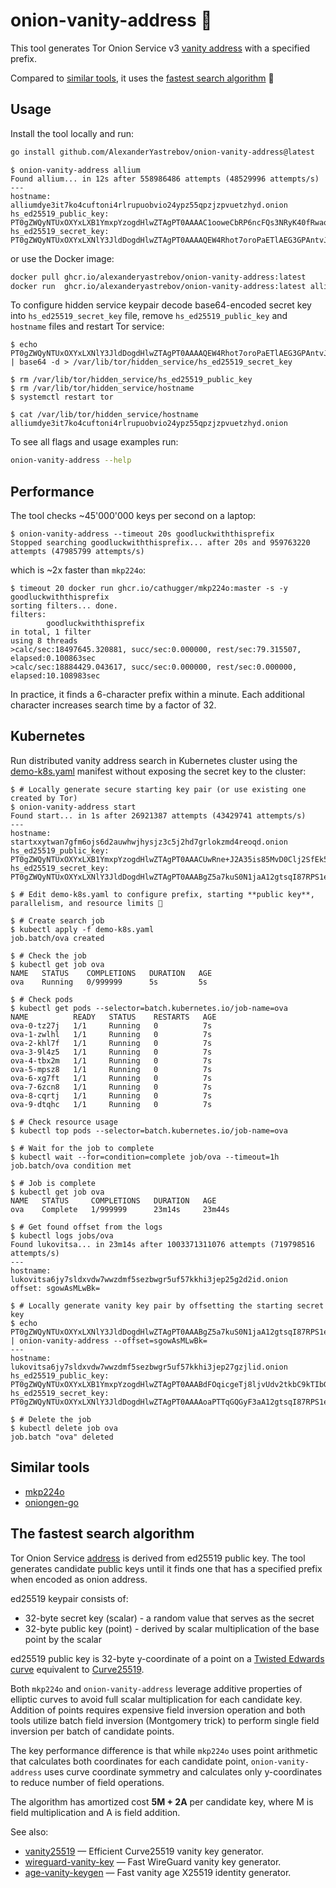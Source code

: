 # onion-vanity-address 🧅

This tool generates Tor Onion Service v3 [vanity address](https://community.torproject.org/onion-services/advanced/vanity-addresses/) with a specified prefix.

Compared to [similar tools](#similar-tools), it uses the [fastest search algorithm](#the-fastest-search-algorithm) 🚀

## Usage

Install the tool locally and run:
```sh
go install github.com/AlexanderYastrebov/onion-vanity-address@latest
```
```
$ onion-vanity-address allium
Found allium... in 12s after 558986486 attempts (48529996 attempts/s)
---
hostname: alliumdye3it7ko4cuftoni4rlrupuobvio24ypz55qpzjzpvuetzhyd.onion
hs_ed25519_public_key: PT0gZWQyNTUxOXYxLXB1YmxpYzogdHlwZTAgPT0AAAAC1ooweCbRP6ncFQs3NRyK40fRwaodrmH572D8py+tCQ==
hs_ed25519_secret_key: PT0gZWQyNTUxOXYxLXNlY3JldDogdHlwZTAgPT0AAAAQEW4Rhot7oroPaETlAEG3GPAntvJ1agF2c7A2AXmBW3WqAH0oUZ1hySvvZl3hc9dSAIc49h1UuCPZacOWp4vQ
```

or use the Docker image:
```sh
docker pull ghcr.io/alexanderyastrebov/onion-vanity-address:latest
docker run  ghcr.io/alexanderyastrebov/onion-vanity-address:latest allium
```

To configure hidden service keypair decode base64-encoded secret key into `hs_ed25519_secret_key` file,
remove `hs_ed25519_public_key` and `hostname` files and restart Tor service:
```console
$ echo PT0gZWQyNTUxOXYxLXNlY3JldDogdHlwZTAgPT0AAAAQEW4Rhot7oroPaETlAEG3GPAntvJ1agF2c7A2AXmBW3WqAH0oUZ1hySvvZl3hc9dSAIc49h1UuCPZacOWp4vQ | base64 -d > /var/lib/tor/hidden_service/hs_ed25519_secret_key

$ rm /var/lib/tor/hidden_service/hs_ed25519_public_key
$ rm /var/lib/tor/hidden_service/hostname
$ systemctl restart tor

$ cat /var/lib/tor/hidden_service/hostname
alliumdye3it7ko4cuftoni4rlrupuobvio24ypz55qpzjzpvuetzhyd.onion
```

To see all flags and usage examples run:
```sh
onion-vanity-address --help
```

## Performance

The tool checks ~45'000'000 keys per second on a laptop:
```console
$ onion-vanity-address --timeout 20s goodluckwiththisprefix
Stopped searching goodluckwiththisprefix... after 20s and 959763220 attempts (47985799 attempts/s)
```

which is ~2x faster than `mkp224o`:
```console
$ timeout 20 docker run ghcr.io/cathugger/mkp224o:master -s -y goodluckwiththisprefix
sorting filters... done.
filters:
        goodluckwiththisprefix
in total, 1 filter
using 8 threads
>calc/sec:18497645.320881, succ/sec:0.000000, rest/sec:79.315507, elapsed:0.100863sec
>calc/sec:18884429.043617, succ/sec:0.000000, rest/sec:0.000000, elapsed:10.108983sec
```

In practice, it finds a 6-character prefix within a minute.
Each additional character increases search time by a factor of 32.

## Kubernetes

Run distributed vanity address search in Kubernetes cluster using the [demo-k8s.yaml](demo-k8s.yaml) manifest
without exposing the secret key to the cluster:

```console
$ # Locally generate secure starting key pair (or use existing one created by Tor)
$ onion-vanity-address start
Found start... in 1s after 26921387 attempts (43429741 attempts/s)
---
hostname: startxxytwan7gfm6ojs6d2auwhwjhysjz3c5j2hd7grlokzmd4reoqd.onion
hs_ed25519_public_key: PT0gZWQyNTUxOXYxLXB1YmxpYzogdHlwZTAgPT0AAACUwRne+J2A35is85MvD0Clj2SfEk52LqdHH80VuVlg+Q==
hs_ed25519_secret_key: PT0gZWQyNTUxOXYxLXNlY3JldDogdHlwZTAgPT0AAABgZ5a7kuS0N1jaA12gtsqI87RPS1eqSj4KWpwXukWtV7pFj6gS200J96P8JDWTpvx000KF3r4l+xYcIJszhPZk

$ # Edit demo-k8s.yaml to configure prefix, starting **public key**, parallelism, and resource limits 💸

$ # Create search job
$ kubectl apply -f demo-k8s.yaml
job.batch/ova created

$ # Check the job
$ kubectl get job ova
NAME   STATUS    COMPLETIONS   DURATION   AGE
ova    Running   0/999999      5s         5s

$ # Check pods
$ kubectl get pods --selector=batch.kubernetes.io/job-name=ova
NAME          READY   STATUS    RESTARTS   AGE
ova-0-tz27j   1/1     Running   0          7s
ova-1-zwlhl   1/1     Running   0          7s
ova-2-khl7f   1/1     Running   0          7s
ova-3-9l4z5   1/1     Running   0          7s
ova-4-tbx2m   1/1     Running   0          7s
ova-5-mpsz8   1/1     Running   0          7s
ova-6-xg7ft   1/1     Running   0          7s
ova-7-6zcn8   1/1     Running   0          7s
ova-8-cqrtj   1/1     Running   0          7s
ova-9-dtqhc   1/1     Running   0          7s

$ # Check resource usage
$ kubectl top pods --selector=batch.kubernetes.io/job-name=ova

$ # Wait for the job to complete
$ kubectl wait --for=condition=complete job/ova --timeout=1h
job.batch/ova condition met

$ # Job is complete
$ kubectl get job ova
NAME   STATUS     COMPLETIONS   DURATION   AGE
ova    Complete   1/999999      23m14s     23m44s

$ # Get found offset from the logs
$ kubectl logs jobs/ova
Found lukovitsa... in 23m14s after 1003371311076 attempts (719798516 attempts/s)
---
hostname: lukovitsa6jy7sldxvdw7wwzdmf5sezbwgr5uf57kkhi3jep25g2d2id.onion
offset: sgowAsMLwBk=

$ # Locally generate vanity key pair by offsetting the starting secret key
$ echo PT0gZWQyNTUxOXYxLXNlY3JldDogdHlwZTAgPT0AAABgZ5a7kuS0N1jaA12gtsqI87RPS1eqSj4KWpwXukWtV7pFj6gS200J96P8JDWTpvx000KF3r4l+xYcIJszhPZk | onion-vanity-address --offset=sgowAsMLwBk=
---
hostname: lukovitsa6jy7sldxvdw7wwzdmf5sezbwgr5uf57kkhi3jep27gzjlid.onion
hs_ed25519_public_key: PT0gZWQyNTUxOXYxLXB1YmxpYzogdHlwZTAgPT0AAABdFOqicgeTj8ljvUdv2tkbC9kTIbGj2he/Uo6NpI/XzQ==
hs_ed25519_secret_key: PT0gZWQyNTUxOXYxLXNlY3JldDogdHlwZTAgPT0AAAAoaPTTqGQGyF3aA12gtsqI87RPS1eqSj4KWpwXukWtVyHuiixSBYjSDLiBwGmeqebH1FX7vsHRPBrojpTFiCGQ

$ # Delete the job
$ kubectl delete job ova
job.batch "ova" deleted
```

## Similar tools

* [mkp224o](https://github.com/cathugger/mkp224o)
* [oniongen-go](https://github.com/rdkr/oniongen-go)

## The fastest search algorithm

Tor Onion Service [address](https://github.com/torproject/torspec/blob/main/rend-spec-v3.txt) is derived from ed25519 public key.
The tool generates candidate public keys until it finds one that has a specified prefix when encoded as onion address.

ed25519 keypair consists of:
* 32-byte secret key (scalar) - a random value that serves as the secret
* 32-byte public key (point) - derived by scalar multiplication of the base point by the scalar

ed25519 public key is 32-byte y-coordinate of a point on a [Twisted Edwards curve](https://datatracker.ietf.org/doc/html/rfc8032) equivalent to [Curve25519](https://datatracker.ietf.org/doc/html/rfc7748#section-4.1).

Both `mkp224o` and `onion-vanity-address` leverage additive properties of elliptic curves to avoid full scalar multiplication for each candidate key.
Addition of points requires expensive field inversion operation and both tools utilize batch field inversion (Montgomery trick)
to perform single field inversion per batch of candidate points.

The key performance difference is that while `mkp224o` uses point arithmetic that calculates both coordinates for each candidate point,
`onion-vanity-address` uses curve coordinate symmetry and calculates only y-coordinates to reduce number of field operations.

The algorithm has amortized cost **5M + 2A** per candidate key, where M is field multiplication and A is field addition.

See also:
* [vanity25519](https://github.com/AlexanderYastrebov/vanity25519) — Efficient Curve25519 vanity key generator.
* [wireguard-vanity-key](https://github.com/AlexanderYastrebov/wireguard-vanity-key) — Fast WireGuard vanity key generator.
* [age-vanity-keygen](https://github.com/AlexanderYastrebov/age-vanity-keygen) — Fast vanity age X25519 identity generator.
